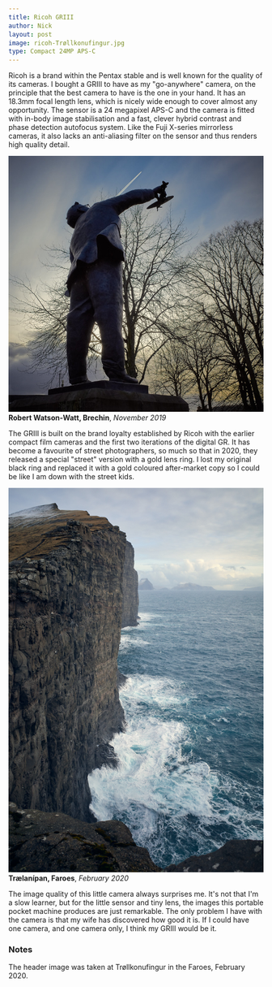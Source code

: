 ```yaml
---
title: Ricoh GRIII
author: Nick
layout: post
image: ricoh-Trøllkonufingur.jpg
type: Compact 24MP APS-C
---
```

Ricoh is a brand within the Pentax stable and is well known for the quality of its cameras. I bought a GRIII to have as my "go-anywhere" camera, on the principle that the best camera to have is the one in your hand. It has an 18.3mm focal length lens, which is nicely wide enough to cover almost any opportunity. The sensor is a 24 megapixel APS-C and the camera is fitted with in-body image stabilisation and a fast, clever hybrid contrast and phase detection autofocus system. Like the Fuji X-series mirrorless cameras, it also lacks an anti-aliasing filter on the sensor and thus renders high quality detail.

![](/img/49147935608_8ce152979b_c.jpg)
**Robert Watson-Watt, Brechin**, *November 2019*

The GRIII is built on the brand loyalty established by Ricoh with the earlier compact film cameras and the first two iterations of the digital GR. It has become a favourite of street photographers, so much so that in 2020, they released a special "street" version with a gold lens ring. I lost my original black ring and replaced it with a gold coloured after-market copy so I could be like I am down with the street kids.

![](/img/R0000482.jpg)
**Trælanípan, Faroes**, *February 2020*

The image quality of this little camera always surprises me. It's not that I'm a slow learner, but for the little sensor and tiny lens, the images this portable pocket machine produces are just remarkable. The only problem I have with the camera is that my wife has discovered how good it is. If I could have one camera, and one camera only, I think my GRIII would be it.

### Notes
The header image was taken at Trøllkonufingur in the Faroes, February 2020.